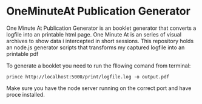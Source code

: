 # OneMinuteAt Publication Generator

One Minute At Publication Generator is an booklet generator that converts a logfile into an printable html page.
One Minute At is an series of visual archives to show data i intercepted in short sessions. This repository holds an node.js generator scripts that transforms my captured logfile into an printable pdf

To generate a booklet you need to run the fllowing comand from terminal:

`prince http://localhost:5000/print/logfile.log -o output.pdf`

Make sure you have the node server running on the correct port and have proce installed.